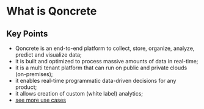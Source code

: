# What is Qoncrete

## Key Points

 * Qoncrete is an end-to-end platform to collect, store, organize, analyze, predict and visualize data;
 * it is built and optimized to process massive amounts of data in real-time;
 * it is a multi tenant platform that can run on public and private clouds (on-premises);
 * it enables real-time programmatic data-driven decisions for any product;
 * it allows creation of custom (white label) analytics;
 * [see more use cases](use-cases.md)